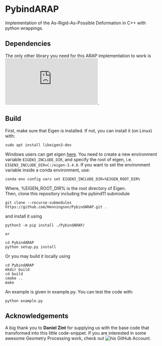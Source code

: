 # PybindARAP
Implementation of the As-Rigid-As-Possible Deformation in C++ with python wrappings.

## Dependencies
The only other library you need for this ARAP implementation to work is ![Eigen](https://eigen.tuxfamily.org/index.php?title=Main_Page). 

## Build
First, make sure that Eigen is installed. If not, you can install it (on Linux) with:
```
sudo apt install libeigen3-dev
```
Windows users can get eigen <a href="https://eigen.tuxfamily.org/index.php?title=Main_Page">here</a>.
You need to create a new environment variable `EIGEN3_INCLUDE_DIR`, and specify the root of eigen, i.e. `EIGEN3_INCLUDE_DIR=C:/eigen-3.4.0`.
If you want to set the environment variable inside a conda environment, use:
```
conda env config vars set EIGEN3_INCLUDE_DIR=%EIGEN_ROOT_DIR%
```
Where, %EIGEN_ROOT_DIR% is the root directory of Eigen.  
Then, clone this repository including the pybind11 submodule
```
git clone --recurse-submodules https://github.com/Henningson/PybindARAP.git .
```
and install it using
```
python3 -m pip install ./PybindARAP/

or

cd PybindARAP
python setup.py install
```
Or you may build it locally using
```
cd PybindARAP
mkdir build
cd build
cmake ..
make
```
An example is given in example.py. You can test the code with:
```
python example.py
```

## Acknowledgements
A big thank you to **Daniel Zint** for supplying us with the base code that transformed into this little code-snippet.
If you are interested in some awesome Geometry Processing work, check out ![his GitHub Account](https://github.com/DanielZint).
